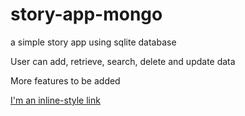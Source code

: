 # story-app-mongo
a simple story app using sqlite database

User can add, retrieve, search, delete and update data

More features to be added

[I'm an inline-style link](https://www.chinesestory.pythonanywhere.com)
